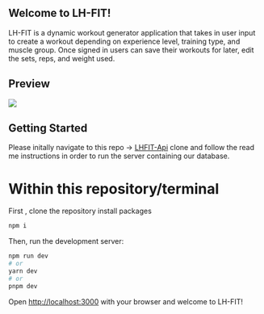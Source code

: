 ## Welcome to LH-FIT!

LH-FIT is a dynamic workout generator application that takes in user input to create a workout depending on experience level, training type, and muscle group.
Once signed in users can save their workouts for later, edit the sets, reps, and weight used. 
## Preview
![](/public/LH-Fit-Preview.gif)

## Getting Started

Please initally navigate to this repo -> [LHFIT-Api](https://github.com/william-li0128/LH-FIT_API) clone and follow the read me instructions in order to run the server containing our database.

 # Within this repository/terminal

First , clone the repository install packages
```bash
npm i
```

Then, run the development server:

```bash
npm run dev
# or
yarn dev
# or
pnpm dev
```

Open [http://localhost:3000](http://localhost:3000) with your browser and welcome to LH-FIT!


